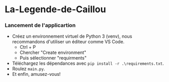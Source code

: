# La-Legende-de-Caillou

### Lancement de l'applicartion
- Créez un environnement virtuel de Python 3 (venv), nous recommandons d'utiliser un éditeur comme VS Code.
    - Ctrl + P
    - Chercher "Create environment"
    - Puis sélectionner "requirments"
- Téléchargez les dépendances avec `pip install -r .\requirements.txt`.
- Roulez `main.py`.
- Et enfin, amusez-vous!
